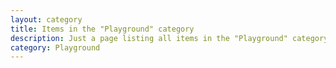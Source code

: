 ```yaml
---
layout: category
title: Items in the "Playground" category
description: Just a page listing all items in the "Playground" category
category: Playground
---
```

